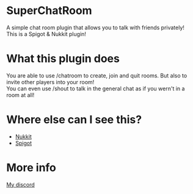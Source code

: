 # SuperChatRoom
A simple chat room plugin that allows you to talk with friends privately!<br>
This is a Spigot & Nukkit plugin!<br>

# What this plugin does
You are able to use /chatroom to create, join and quit rooms. But also to invite other players into your room!<br>
You can even use /shout to talk in the general chat as if you wern't in a room at all!<br>

# Where else can I see this?
* [Nukkit](https://cloudburstmc.org/resources/superchatroom.650/)
* [Spigot](https://www.spigotmc.org/resources/super-chat-room.88017/)

# More info
[My discord](https://discord.gg/DfqduqS)
